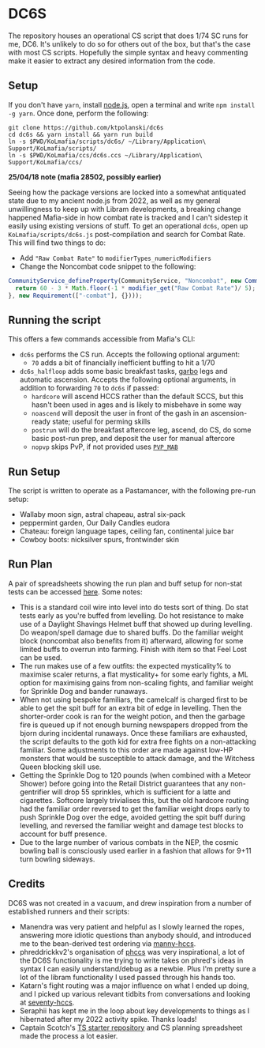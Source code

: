 # DC6S

The repository houses an operational CS script that does 1/74 SC runs for me, DC6. It's unlikely to do so for others out of the box, but that's the case with most CS scripts. Hopefully the simple syntax and heavy commenting make it easier to extract any desired information from the code.

## Setup

If you don't have `yarn`, install [node.js](https://nodejs.org/en/), open a terminal and write `npm install -g yarn`. Once done, perform the following:

```
git clone https://github.com/ktpolanski/dc6s
cd dc6s && yarn install && yarn run build
ln -s $PWD/KoLmafia/scripts/dc6s/ ~/Library/Application\ Support/KoLmafia/scripts/
ln -s $PWD/KoLmafia/ccs/dc6s.ccs ~/Library/Application\ Support/KoLmafia/ccs/
```

**25/04/18 note (mafia 28502, possibly earlier)**

Seeing how the package versions are locked into a somewhat antiquated state due to my ancient node.js from 2022, as well as my general unwillingness to keep up with Libram developments, a breaking change happened Mafia-side in how combat rate is tracked and I can't sidestep it easily using existing versions of stuff. To get an operational `dc6s`, open up `KoLmafia/scripts/dc6s.js` post-compilation and search for Combat Rate. This will find two things to do:

-   Add `"Raw Combat Rate"` to `modifierTypes_numericModifiers`
-   Change the Noncombat code snippet to the following:
```javascript
CommunityService_defineProperty(CommunityService, "Noncombat", new CommunityService(8, "Non-Combat", "Be a Living Statue", () => {
  return 60 - 3 * Math.floor(-1 * modifier_get("Raw Combat Rate")/ 5);
}, new Requirement(["-combat"], {})));
```

## Running the script

This offers a few commands accessible from Mafia's CLI:

-   `dc6s` performs the CS run. Accepts the following optional argument:
    -   `70` adds a bit of financially inefficient buffing to hit a 1/70
-   `dc6s_halfloop` adds some basic breakfast tasks, [garbo](https://github.com/loathers/garbage-collector) legs and automatic ascension. Accepts the following optional arguments, in addition to forwarding `70` to `dc6s` if passed:
    -   `hardcore` will ascend HCCS rather than the default SCCS, but this hasn't been used in ages and is likely to misbehave in some way
    -   `noascend` will deposit the user in front of the gash in an ascension-ready state; useful for perming skills
    -   `postrun` will do the breakfast aftercore leg, ascend, do CS, do some basic post-run prep, and deposit the user for manual aftercore
    -   `nopvp` skips PvP, if not provided uses [`PVP_MAB`](https://github.com/Pantocyclus/PVP_MAB)

## Run Setup

The script is written to operate as a Pastamancer, with the following pre-run setup:

-   Wallaby moon sign, astral chapeau, astral six-pack
-   peppermint garden, Our Daily Candles eudora
-   Chateau: foreign language tapes, ceiling fan, continental juice bar
-   Cowboy boots: nicksilver spurs, frontwinder skin

## Run Plan

A pair of spreadsheets showing the run plan and buff setup for non-stat tests can be accessed [here](https://docs.google.com/spreadsheets/d/1uJ1DOd12r0VuOmfv0_FZXPMmtZ0Ln2FJUenFkhsFRHk/edit#gid=1823036652). Some notes:

-   This is a standard coil wire into level into do tests sort of thing. Do stat tests early as you're buffed from levelling. Do hot resistance to make use of a Daylight Shavings Helmet buff that showed up during levelling. Do weapon/spell damage due to shared buffs. Do the familiar weight block (noncombat also benefits from it) afterward, allowing for some limited buffs to overrun into farming. Finish with item so that Feel Lost can be used.
-   The run makes use of a few outfits: the expected mysticality% to maximise scaler returns, a flat mysticality+ for some early fights, a ML option for maximising gains from non-scaling fights, and familiar weight for Sprinkle Dog and bander runaways.
-   When not using bespoke familiars, the camelcalf is charged first to be able to get the spit buff for an extra bit of edge in levelling. Then the shorter-order cook is ran for the weight potion, and then the garbage fire is queued up if not enough burning newspapers dropped from the bjorn during incidental runaways. Once these familiars are exhausted, the script defaults to the goth kid for extra free fights on a non-attacking familiar. Some adjustments to this order are made against low-HP monsters that would be susceptible to attack damage, and the Witchess Queen blocking skill use.
-   Getting the Sprinkle Dog to 120 pounds (when combined with a Meteor Shower) before going into the Retail District guarantees that any non-gentrifier will drop 55 sprinkles, which is sufficient for a latte and cigarettes. Softcore largely trivialises this, but the old hardcore routing had the familiar order reversed to get the familiar weight drops early to push Sprinkle Dog over the edge, avoided getting the spit buff during levelling, and reversed the familiar weight and damage test blocks to account for buff presence.
-   Due to the large number of various combats in the NEP, the cosmic bowling ball is consciously used earlier in a fashion that allows for 9+11 turn bowling sideways.

## Credits

DC6S was not created in a vacuum, and drew inspiration from a number of established runners and their scripts:

-   Manendra was very patient and helpful as I slowly learned the ropes, answering more idiotic questions than anybody should, and introduced me to the bean-derived test ordering via [manny-hccs](https://github.com/lewismd13/manny-hccs).
-   phreddrickkv2's organisation of [phccs](https://github.com/horrible-little-slime/phccs) was very inspirational, a lot of the DC6S functionality is me trying to write takes on phred's ideas in syntax I can easily understand/debug as a newbie. Plus I'm pretty sure a lot of the libram functionality I used passed through his hands too.
-   Katarn's fight routing was a major influence on what I ended up doing, and I picked up various relevant tidbits from conversations and looking at [seventy-hccs](https://github.com/s-k-z/seventy-hccs).
-   Seraphii has kept me in the loop about key developments to things as I hibernated after my 2022 activity spike. Thanks loads!
-   Captain Scotch's [TS starter repository](https://github.com/docrostov/kol-ts-starter) and CS planning spreadsheet made the process a lot easier.
